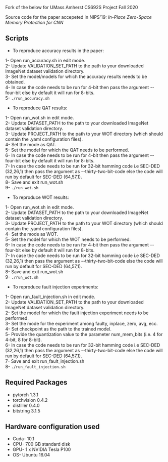 Fork of the below for UMass Amherst CS692S Project Fall 2020

Source code for the paper accepeted in NIPS'19: 
*In-Place Zero-Space Memory Protection for CNN*

## Scripts
* To reproduce accuracy results in the paper:

1- Open run_accuracy.sh in edit mode. <br/>
2- Update VALIDATION_SET_PATH to the path to your downloaded ImageNet dataset validation directory. <br/>
3- Set the model/models for which the accuracy results needs to be obtained. <br/>
4- In case the code needs to be run for 4-bit then pass the argument --four-bit else by default it will run for 8-bits. <br/>
5- `./run_accuracy.sh `

* To reproduce QAT results:  

1- Open run_wot.sh in edit mode. <br/>
2- Update DATASET_PATH to the path to your downloaded ImageNet dataset validation directory. <br/>
3- Update PROJECT_PATH to the path to your WOT directory (which should contain the .yaml configuration files). <br/>
4- Set the mode as QAT. <br/>
5- Set the model for which the QAT needs to be performed. <br/>
6- In case the code needs to be run for 4-bit then pass the argument --four-bit else by default it will run for 8-bits. <br/>
7- In case the code needs to be run for 32-bit hamming code i.e SEC-DED (32,26,1) then pass the argument as --thirty-two-bit-code else the code will run by default for SEC-DED (64,57,1). <br/>
8- Save and exit run_wot.sh <br/>
9- `./run_wot.sh `

* To reproduce WOT results:

1- Open run_wot.sh in edit mode. <br/>
2- Update DATASET_PATH to the path to your downloaded ImageNet dataset validation directory. <br/>
3- Update PROJECT_PATH to the path to your WOT directory (which should contain the .yaml configuration files). <br/>
4- Set the mode as WOT. <br/>
5- Set the model for which the WOT needs to be performed. <br/>
6- In case the code needs to be run for 4-bit then pass the argument --four-bit else by default it will run for 8-bits. <br/> 
7- In case the code needs to be run for 32-bit hamming code i.e SEC-DED (32,26,1) then pass the argument as --thirty-two-bit-code else the code will run by default for SEC-DED (64,57,1). <br/>
8- Save and exit run_wot.sh <br/>
9- `./run_wot.sh `


* To reproduce fault injection experiments:

1- Open run_fault_injection.sh in edit mode. <br/>
2- Update VALIDATION_SET_PATH to the path to your downloaded ImageNet dataset validation directory. <br/>
2- Set the model for which the fault injection experiment needs to be performed. <br/>
3- Set the mode for the experiment among faulty, inplace, zero, avg, ecc. <br/> 
4- Set checkpoint as the path to the trained model. <br/>
5- Provide the quantization value to the parameter num_mem_bits (i.e. 4 for 4-bit, 8 for 8-bit). <br/>
6- In case the code needs to be run for 32-bit hamming code i.e SEC-DED (32,26,1) then pass the argument as --thirty-two-bit-code else the code will run by default for SEC-DED (64,57,1). <br/>
7- Save and exit run_fault_injection.sh <br/>
8- `./run_fault_injection.sh `


## Required Packages
* pytorch 1.3.1
* torchvision 0.4.2
* distiller 0.4.0
* bitstring 3.1.5

## Hardware configuration used
* Cuda- 10.1
* CPU- 700 GB standard disk
* GPU- 1 x NVIDIA Tesla P100
* OS- Ubuntu 16.04

